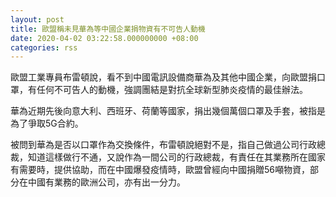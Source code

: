 ```yaml
---
layout: post
title: 歐盟稱未見華為等中國企業捐物資有不可告人動機
date: 2020-04-02 03:22:58.000000000 +08:00
categories: rss
---
```


歐盟工業專員布雷頓說，看不到中國電訊設備商華為及其他中國企業，向歐盟捐口罩，有任何不可告人的動機，強調團結是對抗全球新型肺炎疫情的最佳辦法。

華為近期先後向意大利、西班牙、荷蘭等國家，捐出幾個萬個口罩及手套，被指是為了爭取5G合約。

被問到華為是否以口罩作為交換條件，布雷頓說絕對不是，指自己做過公司行政總裁，知道這樣做行不通，又說作為一間公司的行政總裁，有責任在其業務所在國家有需要時，提供協助，而在中國爆發疫情時，歐盟曾經向中國捐贈56噸物資，部分在中國有業務的歐洲公司，亦有出一分力。
